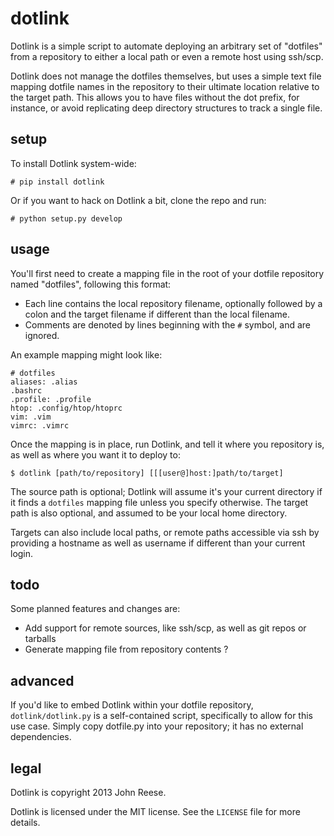 dotlink
=======

Dotlink is a simple script to automate deploying an arbitrary set of "dotfiles"
from a repository to either a local path or even a remote host using ssh/scp.

Dotlink does not manage the dotfiles themselves, but uses a simple text file
mapping dotfile names in the repository to their ultimate location relative to
the target path.  This allows you to have files without the dot prefix, for
instance, or avoid replicating deep directory structures to track a single file.


setup
-----

To install Dotlink system-wide:

    # pip install dotlink

Or if you want to hack on Dotlink a bit, clone the repo and run:

    # python setup.py develop


usage
-----

You'll first need to create a mapping file in the root of your dotfile
repository named "dotfiles", following this format:

- Each line contains the local repository filename, optionally followed by
  a colon and the target filename if different than the local filename.
- Comments are denoted by lines beginning with the `#` symbol, and are ignored.

An example mapping might look like:

    # dotfiles
    aliases: .alias
    .bashrc
    .profile: .profile
    htop: .config/htop/htoprc
    vim: .vim
    vimrc: .vimrc

Once the mapping is in place, run Dotlink, and tell it where you repository is,
as well as where you want it to deploy to:

    $ dotlink [path/to/repository] [[[user@]host:]path/to/target]

The source path is optional; Dotlink will assume it's your current directory if
it finds a `dotfiles` mapping file unless you specify otherwise.  The target
path is also optional, and assumed to be your local home directory.

Targets can also include local paths, or remote paths accessible via ssh by
providing a hostname as well as username if different than your current login.


todo
----

Some planned features and changes are:

- Add support for remote sources, like ssh/scp, as well as git repos or tarballs
- Generate mapping file from repository contents ?


advanced
--------

If you'd like to embed Dotlink within your dotfile repository,
`dotlink/dotlink.py` is a self-contained script, specifically to allow for this
use case.  Simply copy dotfile.py into your repository; it has no external
dependencies.


legal
-----

Dotlink is copyright 2013 John Reese.

Dotlink is licensed under the MIT license.
See the `LICENSE` file for more details.
